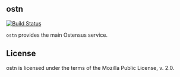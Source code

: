 ostn
----

[![Build Status](https://travis-ci.org/ostensus/ostn.png?branch=master)](https://travis-ci.org/Ostensus/ostn)

`ostn` provides the main Ostensus service.

License
-------

ostn is licensed under the terms of the Mozilla Public License, v. 2.0.
